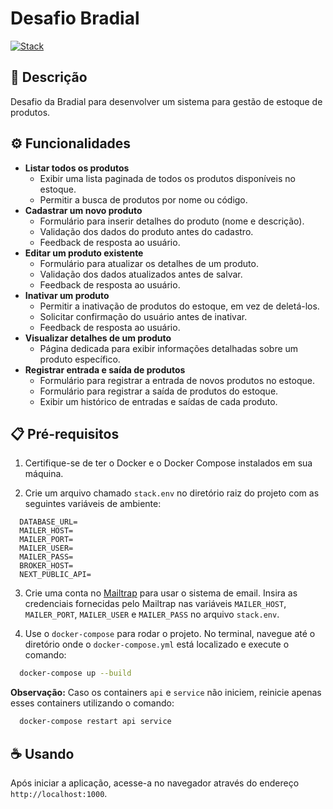 # Desafio Bradial

[![Stack](https://skillicons.dev/icons?i=nextjs,nestjs,postgresql,kafka,docker&theme=light)](https://skillicons.dev)

## 📝 Descrição

Desafio da Bradial para desenvolver um sistema para gestão de estoque de produtos.

## ⚙️ Funcionalidades

- **Listar todos os produtos**
  - Exibir uma lista paginada de todos os produtos disponíveis no estoque.
  - Permitir a busca de produtos por nome ou código.
- **Cadastrar um novo produto**
  - Formulário para inserir detalhes do produto (nome e descrição).
  - Validação dos dados do produto antes do cadastro.
  - Feedback de resposta ao usuário.
- **Editar um produto existente**
  - Formulário para atualizar os detalhes de um produto.
  - Validação dos dados atualizados antes de salvar.
  - Feedback de resposta ao usuário.
- **Inativar um produto**
  - Permitir a inativação de produtos do estoque, em vez de deletá-los.
  - Solicitar confirmação do usuário antes de inativar.
  - Feedback de resposta ao usuário.
- **Visualizar detalhes de um produto**
  - Página dedicada para exibir informações detalhadas sobre um produto específico.
- **Registrar entrada e saída de produtos**
  - Formulário para registrar a entrada de novos produtos no estoque.
  - Formulário para registrar a saída de produtos do estoque.
  - Exibir um histórico de entradas e saídas de cada produto.

## 📋 Pré-requisitos

1. Certifique-se de ter o Docker e o Docker Compose instalados em sua máquina.

2. Crie um arquivo chamado `stack.env` no diretório raiz do projeto com as seguintes variáveis de ambiente:

```env
  DATABASE_URL=
  MAILER_HOST=
  MAILER_PORT=
  MAILER_USER=
  MAILER_PASS=
  BROKER_HOST=
  NEXT_PUBLIC_API=
```

3. Crie uma conta no [Mailtrap](https://mailtrap.io/) para usar o sistema de email. Insira as credenciais fornecidas pelo Mailtrap nas variáveis `MAILER_HOST`, `MAILER_PORT`, `MAILER_USER` e `MAILER_PASS` no arquivo `stack.env`.

4. Use o `docker-compose` para rodar o projeto. No terminal, navegue até o diretório onde o `docker-compose.yml` está localizado e execute o comando:

```sh
  docker-compose up --build
```

**Observação:** Caso os containers `api` e `service` não iniciem, reinicie apenas esses containers utilizando o comando:

```sh
  docker-compose restart api service
```

## ☕ Usando

Após iniciar a aplicação, acesse-a no navegador através do endereço `http://localhost:1000`.

